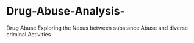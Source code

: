 # Drug-Abuse-Analysis-
Drug Abuse Exploring the Nexus between substance Abuse and diverse criminal Activities
